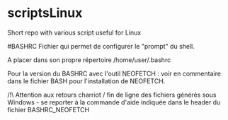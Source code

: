 # scriptsLinux
Short repo with various script useful for Linux

#BASHRC
Fichier qui permet de configurer le "prompt" du shell.

A placer dans son propre répertoire /home/user/.bashrc

Pour la version du BASHRC avec l'outil NEOFETCH : voir en commentaire dans le fichier BASH pour l'installation de NEOFETCH.

/!\ Attention aux retours charriot / fin de ligne des fichiers générés sous Windows  - se reporter à la commande d'aide indiquée dans le header du fichier BASHRC_NEOFETCH

